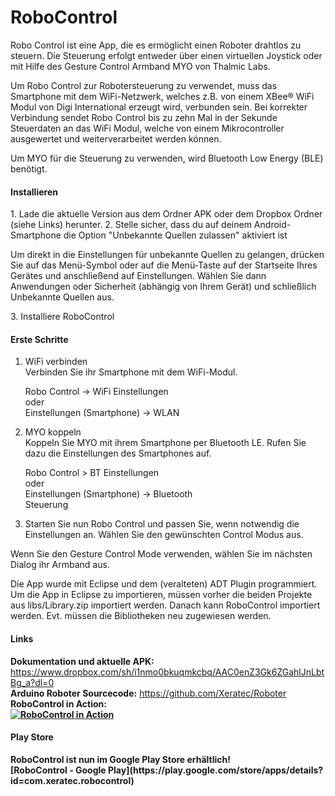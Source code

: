 <h1>RoboControl</h1>
Robo Control ist eine App, die es ermöglicht einen Roboter drahtlos zu steuern. Die Steuerung erfolgt entweder über einen virtuellen Joystick oder mit Hilfe des Gesture Control Armband MYO von Thalmic Labs.
 
Um Robo Control zur Robotersteuerung zu verwendet, muss das Smartphone mit dem WiFi-Netzwerk, welches z.B. von einem XBee® WiFi Modul von Digi International erzeugt wird, verbunden sein.
Bei korrekter Verbindung sendet Robo Control bis zu zehn Mal in der Sekunde Steuerdaten an das WiFi Modul, welche von einem Mikrocontroller ausgewertet und weiterverarbeitet werden können.

Um MYO für die Steuerung zu verwenden, wird Bluetooth Low Energy (BLE) benötigt. 

<h4>Installieren</h4>
1. Lade die aktuelle Version aus dem Ordner APK oder dem Dropbox Ordner (siehe Links) herunter.
2. Stelle sicher, dass du auf deinem Android-Smartphone die Option "Unbekannte Quellen zulassen" aktiviert ist
   <p>Um direkt in die Einstellungen für unbekannte Quellen zu gelangen, drücken Sie auf das Menü-Symbol oder auf die Menü-Taste auf der Startseite Ihres Gerätes und anschließend auf Einstellungen. Wählen Sie dann Anwendungen oder Sicherheit (abhängig von Ihrem Gerät) und schließlich Unbekannte Quellen aus.</p>
3. Installiere RoboControl

<h4>Erste Schritte</h4>

1. WiFi verbinden<br>
	Verbinden Sie ihr Smartphone mit dem WiFi-Modul.

	Robo Control -> WiFi Einstellungen<br>
	oder<br>
	Einstellungen (Smartphone) -> WLAN
	
2. MYO koppeln<br>
	Koppeln Sie MYO mit ihrem Smartphone per Bluetooth LE. Rufen Sie dazu die Einstellungen des Smartphones auf.

	Robo Control > BT Einstellungen<br>
	oder<br>
	Einstellungen (Smartphone) -> Bluetooth<br>
	Steuerung

3. Starten Sie nun Robo Control und passen Sie, wenn notwendig die Einstellungen an. Wählen Sie den gewünschten Control Modus aus.
	
Wenn Sie den Gesture Control Mode verwenden, wählen Sie im nächsten Dialog ihr Armband aus.

Die App wurde mit Eclipse und dem (veralteten) ADT Plugin programmiert. Um die App in Eclipse zu importieren, müssen vorher die beiden Projekte aus libs/Library.zip importiert werden. Danach kann RoboControl importiert werden. Evt. müssen die Bibliotheken neu zugewiesen werden.

<h4>Links</h4>

<b>Dokumentation und aktuelle APK:</b>
https://www.dropbox.com/sh/i1nmo0bkuqmkcbq/AAC0enZ3Gk6ZGahlJnLbtBg_a?dl=0<br />
<b>Arduino Roboter Sourcecode:</b> https://github.com/Xeratec/Roboter
<br />
<b>RoboControl in Action:<br />
[![RoboControl in Action](http://img.youtube.com/vi/zipDowhP6f8/0.jpg)](http://www.youtube.com/watch?v=zipDowhP6f8)

<h4>Play Store</h4>
RoboControl ist nun im Google Play Store erhältlich!<br />
[RoboControl - Google Play](https://play.google.com/store/apps/details?id=com.xeratec.robocontrol)
